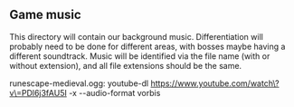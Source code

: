 ## Game music

This directory will contain our background music.
Differentiation will probably need to be done for different areas, with bosses maybe having a different soundtrack.
Music will be identified via the file name (with or without extension), and all file extensions should be the same.

runescape-medieval.ogg: youtube-dl https://www.youtube.com/watch\?v\=PDl6j3fAU5I -x --audio-format vorbis
